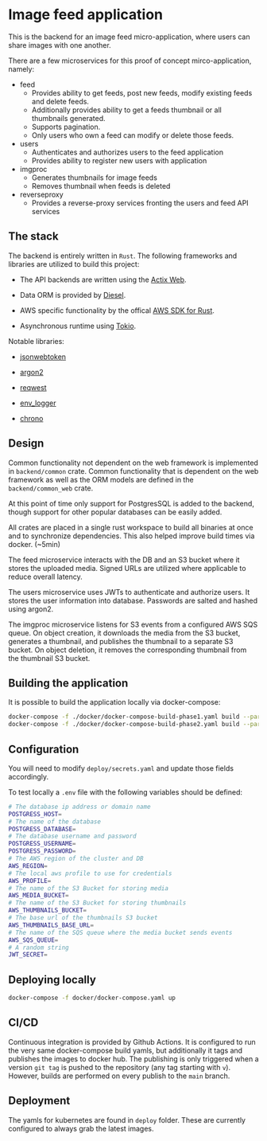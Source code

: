 # Image feed application

This is the backend for an image feed micro-application, where users can share images with one another.

There are a few microservices for this proof of concept mirco-application, namely:

* feed
  * Provides ability to get feeds, post new feeds, modify existing feeds and delete feeds.
  * Additionally provides ability to get a feeds thumbnail or all thumbnails generated.
  * Supports pagination.
  * Only users who own a feed can modify or delete those feeds.
* users
  * Authenticates and authorizes users to the feed application
  * Provides ability to register new users with application
* imgproc
  * Generates thumbnails for image feeds
  * Removes thumbnail when feeds is deleted
* reverseproxy
  * Provides a reverse-proxy services fronting the users and feed API services

## The stack

The backend is entirely written in `Rust`.  The following frameworks and libraries are utilized to build this project:

* The API backends are written using the [Actix Web](https://actix.rs/).

* Data ORM is provided by [Diesel](http://diesel.rs/).

* AWS specific functionality by the offical [AWS SDK for Rust](https://awslabs.github.io/aws-sdk-rust/).

* Asynchronous runtime using [Tokio](https://tokio.rs/).

Notable libraries:

* [jsonwebtoken](https://github.com/Keats/jsonwebtoken)

* [argon2](https://github.com/RustCrypto/password-hashes/tree/master/argon2)

* [reqwest](https://github.com/seanmonstar/reqwest)

* [env_logger](https://github.com/env-logger-rs/env_logger/)

* [chrono](https://github.com/chronotope/chrono)

## Design

Common functionality not dependent on the web framework is implemented in `backend/common` crate. Common functionality that is dependent on the web framework as well as the ORM models are defined in the `backend/common_web` crate.

At this point of time only support for PostgresSQL is added to the backend, though support for other popular databases can be easily added.

All crates are placed in a single rust workspace to build all binaries at once and to synchronize dependencies. This also helped improve build times via docker. (~5min)

The feed microservice interacts with the DB and an S3 bucket where it stores the uploaded media. Signed URLs are utilized where applicable to reduce overall latency.

The users microservice uses JWTs to authenticate and authorize users. It stores the user information into database. Passwords are salted and hashed using argon2.

The imgproc microservice listens for S3 events from a configured AWS SQS queue. On object creation, it downloads the media from the S3 bucket, generates a thumbnail, and publishes the thumbnail to a separate S3 bucket. On object deletion, it removes the corresponding thumbnail from the thumbnail S3 bucket.

## Building the application

It is possible to build the application locally via docker-compose:

```bash
docker-compose -f ./docker/docker-compose-build-phase1.yaml build --parallel && \
docker-compose -f ./docker/docker-compose-build-phase2.yaml build --parallel
```

## Configuration

You will need to modify `deploy/secrets.yaml` and update those fields accordingly.

To test locally a `.env` file with the following variables should be defined:

```bash
# The database ip address or domain name
POSTGRESS_HOST=
# The name of the database
POSTGRESS_DATABASE=
# The database username and password
POSTGRESS_USERNAME=
POSTGRESS_PASSWORD=
# The AWS region of the cluster and DB
AWS_REGION=
# The local aws profile to use for credentials
AWS_PROFILE=
# The name of the S3 Bucket for storing media
AWS_MEDIA_BUCKET=
# The name of the S3 Bucket for storing thumbnails
AWS_THUMBNAILS_BUCKET=
# The base url of the thumbnails S3 bucket
AWS_THUMBNAILS_BASE_URL=
# The name of the SQS queue where the media bucket sends events
AWS_SQS_QUEUE=
# A random string
JWT_SECRET=
```

## Deploying locally

```bash
docker-compose -f docker/docker-compose.yaml up 
```

## CI/CD

Continuous integration is provided by Github Actions. It is configured to run the very same docker-compose build yamls, but additionally it tags and publishes the images to docker hub. The publishing is only triggered when a version `git tag` is pushed to the repository (any tag starting with `v`). However, builds are performed on every publish to the `main` branch.

## Deployment

The yamls for kubernetes are found in `deploy` folder. These are currently configured to always grab the latest images.
